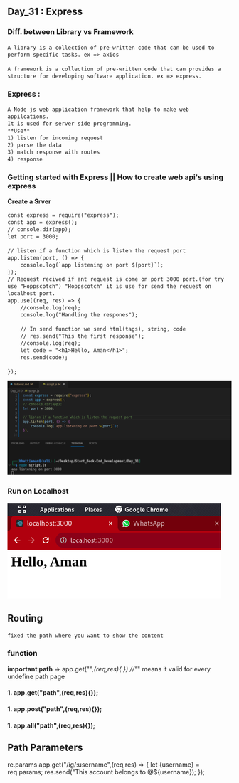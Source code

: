## Day_31 : Express

### Diff. between Library vs Framework
    A library is a collection of pre-written code that can be used to perform specific tasks. ex => axios

    A framework is a collection of pre-written code that can provides a structure for developing software application. ex => express.

### Express : 
    A Node js web application framework that help to make web appilcations.
    It is used for server side programming.
    **Use**
    1) listen for incoming request
    2) parse the data
    3) match response with routes
    4) response
### Getting started with Express || How to create web api's using express
**Create a Srver**
```
const express = require("express");
const app = express();
// console.dir(app);
let port = 3000;

// listen if a function which is listen the request port
app.listen(port, () => {
    console.log(`app listening on port ${port}`);
});
// Request recived if ant request is come on port 3000 port.(for try use "Hoppscotch") "Hoppscotch" it is use for send the request on localhost port.
app.use((req, res) => {
    //console.log(req);
    console.log("Handling the respones");

    // In send function we send html(tags), string, code
    // res.send("This the first response");
    //console.log(req);
    let code = "<h1>Hello, Aman</h1>";
    res.send(code);

});
```
![How to run program](./assets/image.png)
### Run on Localhost 
![How to run program](./assets/imm.png)

## Routing
    fixed the path where you want to show the content

### function
**important path** => app.get("*",(req,res){ }) //"*" means it valid for every undefine path page

#### 1. app.get("path",(req,res){});
#### 1. app.post("path",(req,res){});
#### 1. app.all("path",(req,res){});

## Path Parameters
re.params
app.get("/ig/:username",(req,res) => {
    let {username} = req.params;
    res.send("This account belongs to @${username});
});





